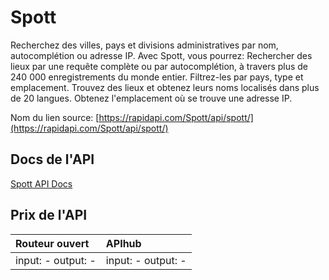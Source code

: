 # Spott

Recherchez des villes, pays et divisions administratives par nom, autocomplétion ou adresse IP. Avec Spott, vous pourrez: Rechercher des lieux par une requête complète ou par autocomplétion, à travers plus de 240 000 enregistrements du monde entier. Filtrez-les par pays, type et emplacement. Trouvez des lieux et obtenez leurs noms localisés dans plus de 20 langues. Obtenez l'emplacement où se trouve une adresse IP.

Nom du lien source: [https://rapidapi.com/Spott/api/spott/](https://rapidapi.com/Spott/api/spott/)

## Docs de l'API

[Spott API Docs](../apis/fr/Spott.md)

## Prix de l'API

| Routeur ouvert | APIhub |
|:---|:---|
| input: - output: - | input: - output: - |
